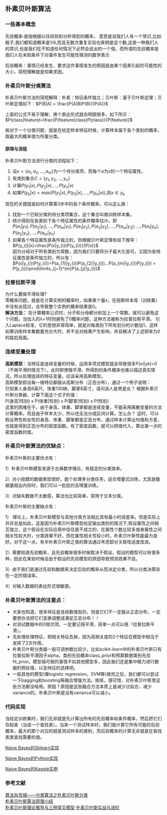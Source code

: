 
## 朴素贝叶斯算法
### 一些基本概念

先验概率:是指根据以往经验和分析得到的概率。
意思是说我们人有一个常识,比如骰子,我们都知道概率是1/6,而且无数次重复实验也表明是这个数,这是一种我们人的常识,也是我们在不知道任何情况下必然会说出的一个值。而所谓的先验概率是我们人在未知条件下对事件发生可能性猜测的数学表示

后验概率：事情已经发生，要求这件事情发生的原因是由某个因素引起的可能性的大小，简短理解就是知果求因。

### 朴素贝叶斯分类算法
朴素贝叶斯方法的简短解释：朴素：特征条件独立；贝叶斯：基于贝叶斯定理；贝叶斯定理如下：$P(B|A) = \frac{P(A|B)P(B)}{P(A)}$

上面的公式不易于理解，换个表达形式就会明朗很多，如下所示：
$P(class|feature)=\frac{P(feature|class)P(class)}{P(feature)}$  

故对于一个分类问题，就是在给定样本特征时候，计算样本属于各个类别的概率，取最大的概率值为所属分类。

#### 原理与流程
朴素贝叶斯方法进行分类的流程如下：
1. 设$x = \left.\{ a_{1},a_{2},...,a_{m}\right\}$为一个待分类项，而每个$a$为$x$的一个特征属性。
2. 有类别集合$C = \left.\{ y_{1},y_{2},...,y_{n}\right\}$
3. 计算$P(y_{1}|x),P(y_{2}|x),...,P(y_{n}|x)$
4. 如果$P(y_{k}|x) = max(P(y_{1}|x),P(y_{2}|x),...,P(y_{n}|x))$,则$x \in y_{k}$

现在的关键就是如何计算第3步中的各个条件概率。可以这么做：
1. 找到一个已知分类的待分类项集合，这个集合叫做训练样本集。
2. 统计得到在各类别下各个特征属性的条件概率估计。即  
$P(a_{1}|y_{1}),P(a_{2}|y_{1}),...,P(a_{m}|y_{1});P(a_{1}|y_{2}),P(a_{2}|y_{2}),...,P(a_{m}|y_{2});...;P(a_{1}|y_{n}),P(a_{2}|y_{n}),...,P(a_{m}|y_{n})$
3. 如果各个特征属性是条件独立的，则根据贝叶斯定理有如下推导：  $P(y_{i}|x)=\frac{P(x|y_{i})P(y_{i})}{P(x)}$  
因为分母对于所有类别为常数，因为我们只要将分子最大化皆可。又因为各特征属性是条件独立的，所以有：  
$P(x|y_{i})P(y_{i})=P(a_{1}|y_{i})P(a_{2}|y_{i})...P(a_{m}|y_{i})P(y_{i}) = P(y_{i})\prod\limits_{j=1}^{m}P(a_{j}|y_{i})$

### 拉普拉斯平滑
为什么要做平滑处理?  
零概率问题，就是在计算实例的概率时，如果某个量x，在观察样本库（训练集）中没有出现过，会导致整个实例的概率结果是0。  
**解决方法：**
在计算概率公式时，分子和分母都分别加上一个常数，就可以避免这个问题。当加入的λ=1时则避免了0概率问题，这种方法被称为拉普拉斯平滑。
引入Laplace校准，它的思想非常简单，就是对每类别下所有划分的计数加1，这样如果训练样本集数量充分大时，并不会对结果产生影响，并且解决了上述频率为0的尴尬局面。

### 连续变量处理
**高斯模型**：当特征是连续变量的时候，运用多项式模型就会导致很多P(xi|yk)=0（不做平滑的情况下），此时即使做平滑，所得到的条件概率也难以描述真实情况。所以处理连续的特征变量，应该采用高斯模型。  
高斯模型假设每一维特征都服从高斯分布（正态分布），通过一个例子说明：  
已知某人身高6英尺、体重130磅，脚掌8英寸，请问该人是男是女？ 根据朴素贝叶斯分类器，计算下面这个式子的值：  
P(身高|性别) x P(体重|性别) x P(脚掌|性别) x P(性别)  
这里的困难在于，由于身高、体重、脚掌都是连续变量，不能采用离散变量的方法计算概率。而且由于样本太少，所以也无法分成区间计算。怎么办？ 
这时，可以假设男性和女性的身高、体重、脚掌都是正态分布，通过样本计算出均值和方差，也就是得到正态分布的密度函数。有了密度函数，就可以把值代入，算出某一点的密度函数的值。 

### 朴素贝叶斯算法的优缺点：
朴素贝叶斯的主要优点有：

1）朴素贝叶斯模型发源于古典数学理论，有稳定的分类效率。

2）对小规模的数据表现很好，能个处理多分类任务，适合增量式训练，尤其是数据量超出内存时，我们可以一批批的去增量训练。

3）对缺失数据不太敏感，算法也比较简单，常用于文本分类。

朴素贝叶斯的主要缺点有：　　　

1） 理论上，朴素贝叶斯模型与其他分类方法相比具有最小的误差率。但是实际上并非总是如此，这是因为朴素贝叶斯模型给定输出类别的情况下,假设属性之间相互独立，这个假设在实际应用中往往是不成立的，在属性个数比较多或者属性之间相关性较大时，分类效果不好。而在属性相关性较小时，朴素贝叶斯性能最为良好。对于这一点，有半朴素贝叶斯之类的算法通过考虑部分关联性适度改进。

2）需要知道先验概率，且先验概率很多时候取决于假设，假设的模型可以有很多种，因此在某些时候会由于假设的先验模型的原因导致预测效果不佳。

3）由于我们是通过先验和数据来决定后验的概率从而决定分类，所以分类决策存在一定的错误率。

4）对输入数据的表达形式很敏感。
### 朴素贝叶斯算法的注意点：
- 大家也知道，很多特征是连续数值型的，但是它们不一定服从正态分布，一定要想办法把它们变换调整成满足正态分布！！
- 对测试数据中的0频次项，一定要记得平滑，简单一点可以用『拉普拉斯平滑』。
- 先处理处理特征，把相关特征去掉，因为高相关度的2个特征在模型中相当于发挥了2次作用。
- 朴素贝叶斯分类器一般可调参数比较少，比如scikit-learn中的朴素贝叶斯只有拉普拉斯平滑因子alpha，类别先验概率class_prior和预算数据类别先验fit_prior。模型端可做的事情不如其他模型多，因此我们还是集中精力进行数据的预处理，以及特征的选择吧。
- 一般其他的模型(像logistic regression，SVM等)做完之后，我们都可以尝试一下bagging和boosting等融合增强方法。咳咳，很可惜，对朴素贝叶斯里这些方法都没啥用。原因？原因是这些融合方法本质上是减少过拟合，减少variance的。朴素贝叶斯是没有variance可以减小。

### 代码实现
当给定训练集时，我们无非就是先计算出所有的先验概率和条件概率，然后把它们存起来（当成一个查找表）。当来一个测试样本时，我们就计算它所有可能的后验概率，最大的那个对应的就是测试样本的类别，而后验概率的计算无非就是在查找表里查找需要的值。  

[Naive Bayes的Sklearn实现](https://github.com/tonyztao/machine_learning/blob/master/Naive_Bayes/Naive_Bayes_Sklearn_Iris_Classification.py)

[Naive Bayes的Python实现](https://github.com/tonyztao/machine_learning/blob/master/Naive_Bayes/Naive_Bayes.py)

[Naive Bayes的Kaggle实例](https://github.com/tonyztao/machine_learning/blob/master/Naive_Bayes/Naive_Bayes_Kaggle.py)

### 参考文献
[算法杂货铺——分类算法之朴素贝叶斯分类](http://www.cnblogs.com/leoo2sk/archive/2010/09/17/naive-bayesian-classifier.html)  
[朴素贝叶斯算法原理小结](https://www.cnblogs.com/pinard/p/6069267.html)  
[朴素贝叶斯理论推导与三种常见模型](http://blog.csdn.net/u012162613/article/details/48323777)
[朴素贝叶斯实战与进阶](http://blog.csdn.net/han_xiaoyang/article/details/50629608)

